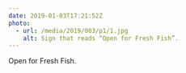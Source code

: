 ```yaml
---
date: 2019-01-03T17:21:52Z
photo:
  - url: /media/2019/003/p1/1.jpg
    alt: Sign that reads “Open for Fresh Fish”.
---
```


Open for Fresh Fish.
